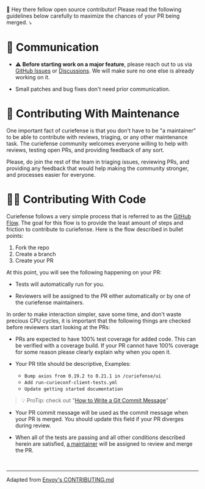 👋 Hey there fellow open source contributor! Please read the following guidelines below carefully to maximize the chances of your PR being merged. ⤵️

# 💬 Communication

* ⚠️ **Before starting work on a major feature**, please reach out to us via [GitHub Issues](https://github.com/curiefense/curiefense/issues/new?assignees=&labels=&template=feature_request.md&title=) or [ Discussions](https://github.com/curiefense/curiefense/discussions/categories/q-a). We will make sure no one else is already working on it.

* Small patches and bug fixes don't need prior communication.

# 📑 Contributing With Maintenance

One important fact of curiefense is that you don't have to be "a maintainer" to
be able to contribute with reviews, triaging, or any other maintenance task.
The curiefense community welcomes everyone willing to help with reviews,
testing open PRs, and providing feedback of any sort.

Please, do join the rest of the team in triaging issues, reviewing PRs, and
providing any feedback that would help making the community stronger, and
processes easier for everyone.

# 👩‍💻 Contributing With Code

Curiefense follows a very simple process that is referred to as the [GitHub
Flow](https://guides.github.com/introduction/flow/). The goal for this flow is
to provide the least amount of steps and friction to contribute to curiefense.
Here is the flow described in bullet points:

1. Fork the repo
1. Create a branch
1. Create your PR


At this point, you will see the following happening on your PR:

* Tests will automatically run for you.

* Reviewers will be assigned to the PR either automatically or by one of the
  curiefense maintainers.

In order to make interaction simpler, save some time, and don't waste precious
CPU cycles, it is important that the following things are checked before
reviewers start looking at the PRs:

* PRs are expected to have 100% test coverage for added code. This can be verified with a coverage
  build. If your PR cannot have 100% coverage for some reason please clearly explain why when you
  open it.

* Your PR title should be descriptive, Examples:
  * `Bump axios from 0.19.2 to 0.21.1 in /curiefense/ui`
  * `Add run-curieconf-client-tests.yml`
  * `Update getting started documentation`

> 💡 ProTip: check out "[How to Write a Git Commit Message](https://chris.beams.io/posts/git-commit/)"

* Your PR commit message will be used as the commit message when your PR is merged. You should
  update this field if your PR diverges during review.

* When all of the tests are passing and all other conditions described herein are satisfied, [a
  maintainer](https://github.com/curiefense/curiefense/graphs/contributors) will be assigned to review and merge the PR.

<br>

---

Adapted from [Envoy's CONTRIBUTING.md](https://github.com/envoyproxy/envoy/blob/main/CONTRIBUTING.md)
